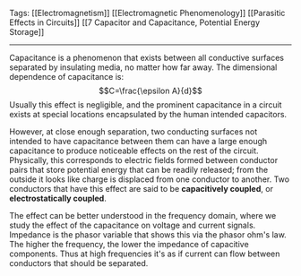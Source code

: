 Tags: [[Electromagnetism]] [[Electromagnetic Phenomenology]] [[Parasitic Effects in Circuits]] [[7 Capacitor and Capacitance, Potential Energy Storage]] 
___
Capacitance is a phenomenon that exists between all conductive surfaces separated by insulating media, no matter how far away. The dimensional dependence of capacitance is:
$$C=\frac{\epsilon A}{d}$$
Usually this effect is negligible, and the prominent capacitance in a circuit exists at special locations encapsulated by the human intended capacitors. 

However, at close enough separation, two conducting surfaces not intended to have capacitance between them can have a large enough capacitance to produce noticeable effects on the rest of the circuit. Physically, this corresponds to electric fields formed between conductor pairs that store potential energy that can be readily released; from the outside it looks like charge is displaced from one conductor to another. Two conductors that have this effect are said to be **capacitively coupled**, or **electrostatically coupled**. 

The effect can be better understood in the frequency domain, where we study the effect of the capacitance on voltage and current signals. Impedance is the phasor variable that shows this via the phasor ohm's law. The higher the frequency, the lower the impedance of capacitive components. Thus at high frequencies it's as if current can flow between conductors that should be separated. 